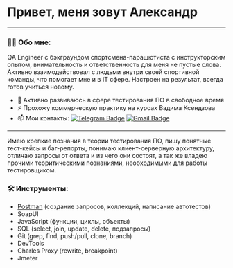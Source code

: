 # Привет, меня зовут Александр

---

### :man_technologist: Обо мне:

QA Engineer с бэкграундом спортсмена-парашютиста с инструкторским опытом, внимательность и ответственность для меня не пустые слова. Активно взаимодействовал с людьми внутри своей спортивной команды, что помогает мне и в IT сфере. Настроен на результат, всегда готов учиться новому.

- :telescope: Активно развиваюсь в сфере тестирования ПО в свободное время
- :zap: Прохожу коммерческую практику на курсах Вадима Ксендзова
- :mailbox: Мои контакты: [![Telegram Badge](https://img.shields.io/badge/-AN_Klimov-blue?style=flat&logo=Telegram&logoColor=white)](https://t.me/AN_Klimov) [![Gmail Badge](https://img.shields.io/badge/-Gmail-red?style=flat&logo=Gmail&logoColor=white)](mailto:an.kllimov@gmail.com)

---

Имею крепкие познания в теории тестирования ПО, пишу понятные тест-кейсы и баг-репорты, понимаю клиент-серверную архитектуру, отличаю запросы от ответа и из чего они состоят, а так же владею прочими теоритическими познаниями, необходимыми для работы тестировщиком.

### 🛠 Инструменты:

- [Postman](https://github.com/AlexanderKlimovQA/31QAgroup/tree/main/Postman) (создание запросов, коллекций, написание автотестов)
- SoapUI
- JavaScript (функции, циклы, объекты)
- SQL (select, join, update, delete, подзапросы)
- Git (grep, find, push/pull, clone, branch)
- DevTools
- Charles Proxy (rewrite, breakpoint)
- Jmeter
